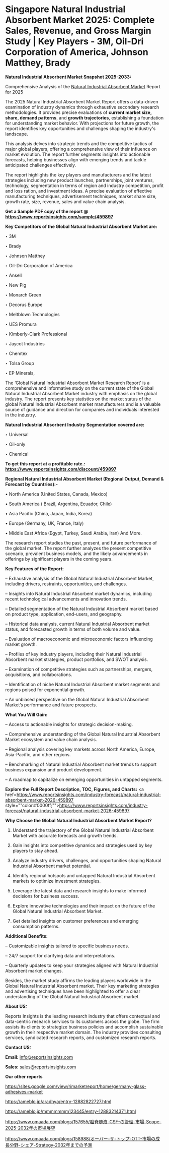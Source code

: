 # Singapore Natural Industrial Absorbent Market 2025: Complete Sales, Revenue, and Gross Margin Study | Key Players - 3M, Oil-Dri Corporation of America, Johnson Matthey, Brady

<strong>Natural Industrial Absorbent Market Snapshot 2025-2033:</strong>

Comprehensive Analysis of the <a href=https://www.reportsinsights.com/sample/459897>Natural Industrial Absorbent Market</a> Report for 2025

The 2025 Natural Industrial Absorbent Market Report offers a data-driven examination of industry dynamics through exhaustive secondary research methodologies. It provides precise evaluations of <strong>current market size, share, demand patterns</strong>, and <strong>growth trajectories</strong>, establishing a foundation for understanding market behavior. With projections for future growth, the report identifies key opportunities and challenges shaping the industry's landscape.

This analysis delves into strategic trends and the competitive tactics of major global players, offering a comprehensive view of their influence on market evolution. The report further segments insights into actionable forecasts, helping businesses align with emerging trends and tackle anticipated challenges effectively.

The report highlights the key players and manufacturers and the latest strategies including new product launches, partnerships, joint ventures, technology, segmentation in terms of region and industry competition, profit and loss ration, and investment ideas. A precise evaluation of effective manufacturing techniques, advertisement techniques, market share size, growth rate, size, revenue, sales and value chain analysis.

<strong>Get a Sample PDF copy of the report @ <a href=https://www.reportsinsights.com/sample/459897 style=color:#0000ff;>https://www.reportsinsights.com/sample/459897</a></strong>

<strong>Key Competitors of the Global Natural Industrial Absorbent Market are:</strong>

‣ 3M

‣ Brady

‣ Johnson Matthey

‣ Oil-Dri Corporation of America

‣ Ansell

‣ New Pig

‣ Monarch Green

‣ Decorus Europe

‣ Meltblown Technologies

‣ UES Promura

‣ Kimberly-Clark Professional

‣ Jaycot Industries

‣ Chemtex

‣ Tolsa Group

‣ EP Minerals,

The ‘Global Natural Industrial Absorbent Market Research Report’ is a comprehensive and informative study on the current state of the Global Natural Industrial Absorbent Market industry with emphasis on the global industry. The report presents key statistics on the market status of the global Natural Industrial Absorbent market manufacturers and is a valuable source of guidance and direction for companies and individuals interested in the industry.

<strong>Natural Industrial Absorbent Industry Segmentation covered are:</strong>

‣ Universal

‣ Oil-only

‣ Chemical

<strong>To get this report at a profitable rate.: <a href=https://www.reportsinsights.com/discount/459897 style=color:#0000ff;>https://www.reportsinsights.com/discount/459897</a></strong>

<strong>Regional Natural Industrial Absorbent Market (Regional Output, Demand &amp; Forecast by Countries):-</strong>

• North America (United States, Canada, Mexico)

• South America ( Brazil, Argentina, Ecuador, Chile)

• Asia Pacific (China, Japan, India, Korea)

• Europe (Germany, UK, France, Italy)

• Middle East Africa (Egypt, Turkey, Saudi Arabia, Iran) And More.

The research report studies the past, present, and future performance of the global market. The report further analyzes the present competitive scenario, prevalent business models, and the likely advancements in offerings by significant players in the coming years.

<strong>Key Features of the Report:</strong>

– Exhaustive analysis of the Global Natural Industrial Absorbent Market, including drivers, restraints, opportunities, and challenges.

– Insights into Natural Industrial Absorbent market dynamics, including recent technological advancements and innovation trends.

– Detailed segmentation of the Natural Industrial Absorbent market based on product type, application, end-users, and geography.

– Historical data analysis, current Natural Industrial Absorbent market status, and forecasted growth in terms of both volume and value.

– Evaluation of macroeconomic and microeconomic factors influencing market growth.

– Profiles of key industry players, including their Natural Industrial Absorbent market strategies, product portfolios, and SWOT analysis.

– Examination of competitive strategies such as partnerships, mergers, acquisitions, and collaborations.

– Identification of niche Natural Industrial Absorbent market segments and regions poised for exponential growth.

– An unbiased perspective on the Global Natural Industrial Absorbent Market’s performance and future prospects.

<strong>What You Will Gain:</strong>

– Access to actionable insights for strategic decision-making.

– Comprehensive understanding of the Global Natural Industrial Absorbent Market ecosystem and value chain analysis.

– Regional analysis covering key markets across North America, Europe, Asia-Pacific, and other regions.

– Benchmarking of Natural Industrial Absorbent market trends to support business expansion and product development.

– A roadmap to capitalize on emerging opportunities in untapped segments.

<strong>Explore the Full Report Description, TOC, Figures, and Charts:</strong>
<a href=https://www.reportsinsights.com/industry-forecast/natural-industrial-absorbent-market-2026-459897 style=""color:#0000ff;"">https://www.reportsinsights.com/industry-forecast/natural-industrial-absorbent-market-2026-459897</a>

<strong>Why Choose the Global Natural Industrial Absorbent Market Report?</strong>

1. Understand the trajectory of the Global Natural Industrial Absorbent Market with accurate forecasts and growth trends.

2. Gain insights into competitive dynamics and strategies used by key players to stay ahead.

3. Analyze industry drivers, challenges, and opportunities shaping Natural Industrial Absorbent market potential.

4. Identify regional hotspots and untapped Natural Industrial Absorbent markets to optimize investment strategies.

5. Leverage the latest data and research insights to make informed decisions for business success.

6. Explore innovative technologies and their impact on the future of the Global Natural Industrial Absorbent Market.

7. Get detailed insights on customer preferences and emerging consumption patterns.

<strong>Additional Benefits:</strong>

– Customizable insights tailored to specific business needs.

– 24/7 support for clarifying data and interpretations.

– Quarterly updates to keep your strategies aligned with Natural Industrial Absorbent market changes.

Besides, the market study affirms the leading players worldwide in the Global Natural Industrial Absorbent market. Their key marketing strategies and advertising techniques have been highlighted to offer a clear understanding of the Global Natural Industrial Absorbent market.

<strong><strong>About US</strong>:</strong>

Reports Insights is the leading research industry that offers contextual and data-centric research services to its customers across the globe. The firm assists its clients to strategize business policies and accomplish sustainable growth in their respective market domain. The industry provides consulting services, syndicated research reports, and customized research reports.

<strong>Contact US:</strong>

<p class=><b>Email:</b> <a href=mailto:info@reportsinsights.com>info@reportsinsights.com</a></p>
<p class=><b>Sales:</b> <a href=mailto:sales@reportsinsights.com>sales@reportsinsights.com</a></p>

<strong>Our other reports</strong>

<a href=https://sites.google.com/view/rimarketreport/home/germany-glass-adhesives-market>https://sites.google.com/view/rimarketreport/home/germany-glass-adhesives-market</a>

<a href=https://ameblo.jp/aradhya/entry-12882822727.html>https://ameblo.jp/aradhya/entry-12882822727.html</a>

<a href=https://ameblo.jp/mmmmmmm123445/entry-12883214371.html>https://ameblo.jp/mmmmmmm123445/entry-12883214371.html</a>

<a href=https://www.omaada.com/blogs/157655/脳脊髄液-CSF-の管理-市場-Scope-2025-2032年の市場展望>https://www.omaada.com/blogs/157655/脳脊髄液-CSF-の管理-市場-Scope-2025-2032年の市場展望</a>

<a href=https://www.omaada.com/blogs/158988/オーバー-ザ-トップ-OTT-市場の成長分野-シェア-Strategy-2032年までの予測>https://www.omaada.com/blogs/158988/オーバー-ザ-トップ-OTT-市場の成長分野-シェア-Strategy-2032年までの予測</a>
